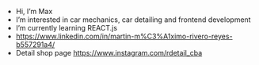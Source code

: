 - Hi, I’m Max
- I’m interested in car mechanics, car detailing and frontend development
- I’m currently learning REACT.js
- https://www.linkedin.com/in/martin-m%C3%A1ximo-rivero-reyes-b557291a4/
- Detail shop page https://www.instagram.com/rdetail_cba

<!---
Maximo04/Maximo04 is a ✨ special ✨ repository because its `README.md` (this file) appears on your GitHub profile.
You can click the Preview link to take a look at your changes.
--->
